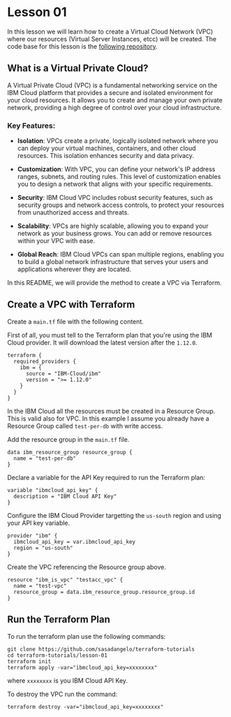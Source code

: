 # Lesson 01

In this lesson we will learn how to create a Virtual Cloud Network (VPC) where our resources (Virtual Server Instances, etcc) will be created. The code base for this lesson is the [following repository](https://github.ibm.com/ibm-cloudfoundry/infrastructure).

## What is a Virtual Private Cloud?

A Virtual Private Cloud (VPC) is a fundamental networking service on the IBM Cloud platform that provides a secure and isolated environment for your cloud resources. It allows you to create and manage your own private network, providing a high degree of control over your cloud infrastructure.

### Key Features:

* **Isolation**: VPCs create a private, logically isolated network where you can deploy your virtual machines, containers, and other cloud resources. This isolation enhances security and data privacy.

* **Customization**: With VPC, you can define your network's IP address ranges, subnets, and routing rules. This level of customization enables you to design a network that aligns with your specific requirements.

* **Security**: IBM Cloud VPC includes robust security features, such as security groups and network access controls, to protect your resources from unauthorized access and threats.

* **Scalability**: VPCs are highly scalable, allowing you to expand your network as your business grows. You can add or remove resources within your VPC with ease.

* **Global Reach**: IBM Cloud VPCs can span multiple regions, enabling you to build a global network infrastructure that serves your users and applications wherever they are located.

In this README, we will provide the method to create a VPC via Terraform.

## Create a VPC with Terraform

Create a ```main.tf``` file with the following content.

First of all, you must tell to the Terraform plan that you're using the IBM Cloud provider. It will download the latest version after the ```1.12.0```.

```
terraform {
  required_providers {
    ibm = {
      source = "IBM-Cloud/ibm"
      version = ">= 1.12.0"
    }
  }
}
```

In the IBM Cloud all the resources must be created in a Resource Group. This is valid also for VPC. In this example I assume you already have a Resource Group called ```test-per-db``` with write access.

Add the resource group in the ```main.tf``` file.

```
data ibm_resource_group resource_group {
  name = "test-per-db"
}
```

Declare a variable for the API Key required to run the Terraform plan:

```
variable "ibmcloud_api_key" {
  description = "IBM Cloud API Key"
}
```

Configure the IBM Cloud Provider targetting the ```us-south``` region and using your API key variable.

```
provider "ibm" {
  ibmcloud_api_key = var.ibmcloud_api_key
  region = "us-south"
}
```

Create the VPC referencing the Resource group above.

```
resource "ibm_is_vpc" "testacc_vpc" {
  name = "test-vpc"
  resource_group = data.ibm_resource_group.resource_group.id
}
```

## Run the Terraform Plan

To run the terraform plan use the following commands:

```
git clone https://github.com/sasadangelo/terraform-tutorials
cd terraform-tutorials/lesson-01
terraform init
terraform apply -var="ibmcloud_api_key=xxxxxxxx"
```

where ```xxxxxxxx``` is you IBM Cloud API Key.

To destroy the VPC run the command:

```
terraform destroy -var="ibmcloud_api_key=xxxxxxxx"
```

